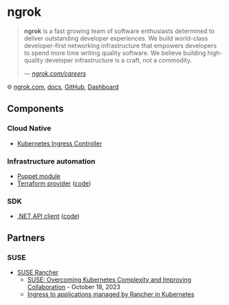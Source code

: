 # ngrok

> **ngrok** is a fast growing team of software enthusiasts determined to deliver outstanding developer experiences.
> We build world-class developer-first networking infrastructure that empowers developers to spend more time writing quality software.
> We believe building high-quality developer infrastructure is a craft, not a commodity.
>
> &mdash; _[ngrok.com/careers](https://ngrok.com/careers)_

🌐 [ngrok.com](https://ngrok.com/), [docs](https://ngrok.com/docs/what-is-ngrok/), [GitHub](https://github.com/ngrok), [Dashboard](https://dashboard.ngrok.com/)

## Components

### Cloud Native

* [Kubernetes Ingress Controller](ngrok-ingress-controller.md)

### Infrastructure automation

* [Puppet module](https://forge.puppet.com/modules/gabe/ngrok/readme)
* [Terraform provider](https://registry.terraform.io/providers/ngrok/ngrok) ([code](https://github.com/ngrok/terraform-provider-ngrok))

### SDK

* [.NET API client](https://www.nuget.org/packages/NgrokApi) ([code](https://github.com/ngrok/ngrok-api-dotnet))

## Partners

### SUSE

* [SUSE Rancher](https://ngrok.com/partners/suse-rancher)
    * [SUSE: Overcoming Kubernetes Complexity and Improving Collaboration](https://www.suse.com/c/overcoming-kubernetes-complexity-and-improving-collaboration/) - October 18, 2023
    * [Ingress to applications managed by Rancher in Kubernetes](https://ngrok.com/docs/integrations/rancher/k8s/)
